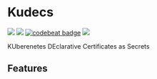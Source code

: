 # Kudecs
<img src="https://img.shields.io/badge/Version-beta-f5bc42">&nbsp;<a href="https://goreportcard.com/report/github.com/kubernetes-misc/kudecs"><img src="https://goreportcard.com/badge/github.com/kubernetes-misc/kudecs"></a>&nbsp;<a href="https://codebeat.co/projects/github-com-kubernetes-misc-chpa-master"><img alt="codebeat badge" src="https://codebeat.co/badges/5c5ccd5a-a48b-400b-8400-f8cedfd93c63" /></a>&nbsp;<a href="https://codeclimate.com/github/kubernetes-misc/chpa/maintainability"><img src="https://api.codeclimate.com/v1/badges/0d70e5e60e9cdc89c9ff/maintainability" /></a>


KUberenetes DEclarative Certificates as Secrets<br />

## Features

